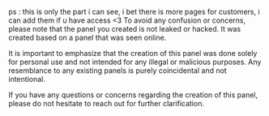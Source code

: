 ps : this is only the part i can see, i bet there is more pages for customers, i can add them if u have access <3
To avoid any confusion or concerns, please note that the panel you created is not leaked or hacked. It was created based on a panel that was seen online.

It is important to emphasize that the creation of this panel was done solely for personal use and not intended for any illegal or malicious purposes. Any resemblance to any existing panels is purely coincidental and not intentional.

If you have any questions or concerns regarding the creation of this panel, please do not hesitate to reach out for further clarification.
